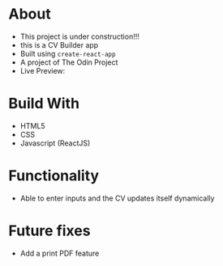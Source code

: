# About

-   This project is under construction!!!
-   this is a CV Builder app
-   Built using `create-react-app`
-   A project of The Odin Project
-   Live Preview:

# Build With

-   HTML5
-   CSS
-   Javascript (ReactJS)

# Functionality

-   Able to enter inputs and the CV updates itself dynamically

# Future fixes

-   Add a print PDF feature
